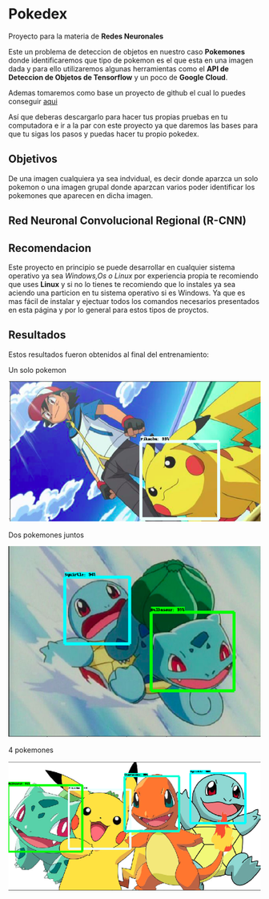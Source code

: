 # Pokedex 
Proyecto para la materia de **Redes Neuronales**

Este un problema de deteccion de objetos en nuestro caso **Pokemones** donde identificaremos
que tipo de pokemon es el que esta en una imagen dada y para ello utilizaremos algunas herramientas
como el **API de Deteccion de Objetos de Tensorflow** y un poco de **Google Cloud**.

Ademas tomaremos como base un proyecto de github el cual lo puedes conseguir [aqui]((https://github.com/tensorflow/models))

Así que deberas descargarlo para hacer tus propias pruebas en tu computadora e ir a la par con este proyecto
ya que daremos las bases para que tu sigas los pasos y puedas hacer tu propio pokedex.

## Objetivos

De una imagen cualquiera ya sea indvidual, es decir donde aparzca un solo pokemon o una imagen grupal donde 
aparzcan varios poder identificar los pokemones que aparecen en dicha imagen.

## Red Neuronal Convolucional Regional (R-CNN)

## Recomendacion

Este proyecto en principio se puede desarrollar en cualquier sistema operativo ya sea *Windows,Os o Linux* por
experiencia propia te recomiendo que uses **Linux** y si no lo tienes te recomiendo que lo instales ya sea aciendo una
particion en tu sistema operativo si es Windows. Ya que es mas fácil de instalar y ejectuar todos los 
comandos necesarios presentados en esta página y por lo general para estos tipos de proyctos.

## Resultados

Estos resultados fueron obtenidos al final del entrenamiento:

Un solo pokemon

![](imagenes/r3.png)

Dos pokemones juntos

![](imagenes/r1.png)

4 pokemones

![](imagenes/r2.png)



